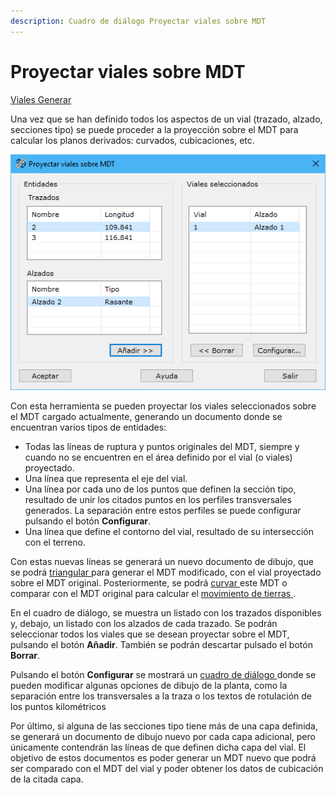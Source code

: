 ```yaml
---
description: Cuadro de diálogo Proyectar viales sobre MDT
---
```


# Proyectar viales sobre MDT

[Viales Generar](../../fichas-de-herramientas/ficha-de-herramientas-viales/viales-generar.md)

Una vez que se han definido todos los aspectos de un vial (trazado, alzado, secciones tipo) se puede proceder a la proyección sobre el MDT para calcular los planos derivados: curvados, cubicaciones, etc.

![Cuadro de diálogo Proyectar viales sobre MDT](<../../../.gitbook/assets/image (100).png>)

Con esta herramienta se pueden proyectar los viales seleccionados sobre el MDT cargado actualmente, generando un documento donde se encuentran varios tipos de entidades:

* Todas las líneas de ruptura y puntos originales del MDT, siempre y cuando no se encuentren en el área definido por el vial (o viales) proyectado.
* Una línea que representa el eje del vial.
* Una línea por cada uno de los puntos que definen la sección tipo, resultado de unir los citados puntos en los perfiles transversales generados. La separación entre estos perfiles se puede configurar pulsando el botón **Configurar**.
* Una línea que define el contorno del vial, resultado de su intersección con el terreno.

Con estas nuevas líneas se generará un nuevo documento de dibujo, que se podrá [triangular ](../../como.../como-triangulacion.md)para generar el MDT modificado, con el vial proyectado sobre el MDT original. Posteriormente, se podrá [curvar ](../../como.../como-curvado.md)este MDT o comparar con el MDT original para calcular el [movimiento de tierras ](../../como.../como-cubicacion.md).

En el cuadro de diálogo, se muestra un listado con los trazados disponibles y, debajo, un listado con los alzados de cada trazado. Se podrán seleccionar todos los viales que se desean proyectar sobre el MDT, pulsando el botón **Añadir**. También se podrán descartar pulsado el botón **Borrar**.

Pulsando el botón **Configurar** se mostrará un [cuadro de diálogo ](configuracion-de-la-planta.md)donde se pueden modificar algunas opciones de dibujo de la planta, como la separación entre los transversales a la traza o los textos de rotulación de los puntos kilométricos

Por último, si alguna de las secciones tipo tiene más de una capa definida, se generará un documento de dibujo nuevo por cada capa adicional, pero únicamente contendrán las líneas de que definen dicha capa del vial. El objetivo de estos documentos es poder generar un MDT nuevo que podrá ser comparado con el MDT del vial y poder obtener los datos de cubicación de la citada capa.
